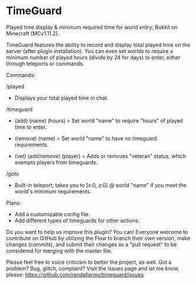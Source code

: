 # TimeGuard

Played time display & minimum required time for world entry; Bukkit on Minecraft (MCv1.11.2).

TimeGuard features the ability to record and display total played time on the server (after plugin installation). You can even set worlds to require a minimum number of played hours (divide by 24 for days) to enter, either through teleports or commands.

Commands:

/played
- Displays your total played time in chat.

/timeguard
- (add) (name) (hours) = Set world "name" to require "hours" of played time to enter.

- (remove) (name) = Set world "name" to have no timeguard requirements.

- (vet) (add/remove) (player) = Adds or removes "veteran" status, which exempts players from timeguards.

/goto <name>
- Built-in teleport; takes you to [x:0, z:0] @ world "name" if you meet the world's minimum requirements.

Plans:

- Add a customizable config file.
- Add different types of timeguards for other actions.

Do you want to help us improve this plugin? You can! Everyone welcome to contribute on GitHub by utilizing the Flow to branch their own version, make changes (commits), and submit their changes as a "pull request" to be considered for merging with the master file.

Please feel free to voice criticism to better the project, as well. Got a problem? Bug, glitch, complaint? Visit the Issues page and let me know, please: https://github.com/randallarms/timeguard/issues
